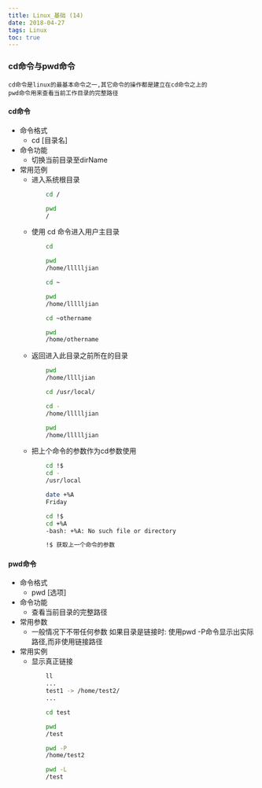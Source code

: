 ```yaml
---
title: Linux_基础 (14)
date: 2018-04-27
tags: Linux
toc: true
---
```


### cd命令与pwd命令
    cd命令是linux的最基本命令之一,其它命令的操作都是建立在cd命令之上的
    pwd命令用来查看当前工作目录的完整路径

<!-- more -->

#### cd命令
- 命令格式
    * cd [目录名]
- 命令功能
    * 切换当前目录至dirName
- 常用范例
    * 进入系统根目录
        ```bash
            cd /

            pwd
            /
        ```
    * 使用 cd 命令进入用户主目录
        ```bash
            cd

            pwd 
            /home/llllljian

            cd ~

            pwd
            /home/llllljian

            cd ~othername

            pwd 
            /home/othername
        ```
    * 返回进入此目录之前所在的目录
        ```bash
            pwd
            /home/lllljian

            cd /usr/local/

            cd -
            /home/llllljian

            pwd
            /home/llllljian
        ```
    * 把上个命令的参数作为cd参数使用
        ```bash
            cd !$
            cd -
            /usr/local

            date +%A
            Friday

            cd !$
            cd +%A
            -bash: +%A: No such file or directory

            !$ 获取上一个命令的参数
        ```

#### pwd命令
- 命令格式
    * pwd [选项]
- 命令功能
    * 查看当前目录的完整路径
- 常用参数
    * 一般情况下不带任何参数 如果目录是链接时: 使用pwd -P命令显示出实际路径,而非使用链接路径
- 常用实例
    * 显示真正链接
        ```bash
            ll
            ...
            test1 -> /home/test2/
            ...

            cd test

            pwd
            /test

            pwd -P
            /home/test2

            pwd -L
            /test
        ```
